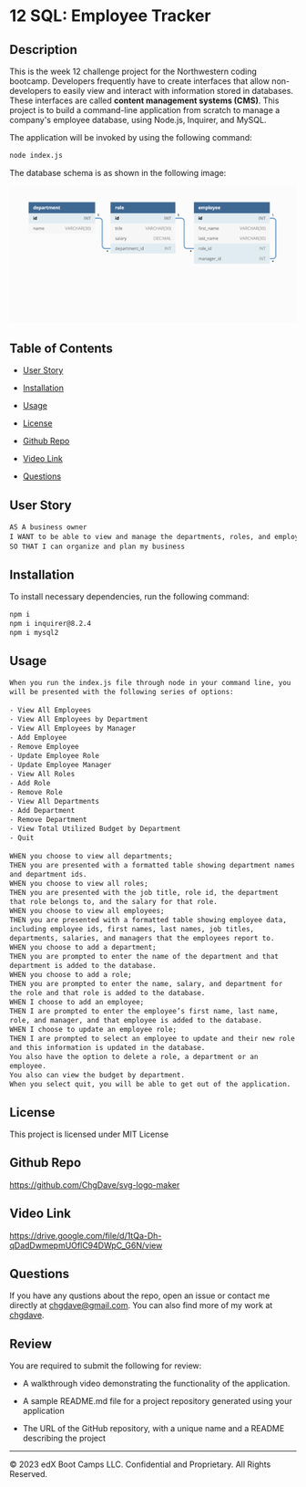 # 12 SQL: Employee Tracker

## Description

This is the week 12 challenge project for the Northwestern coding bootcamp. Developers frequently have to create interfaces that allow non-developers to easily view and interact with information stored in databases. These interfaces are called **content management systems (CMS)**. This project is to build a command-line application from scratch to manage a company's employee database, using Node.js, Inquirer, and MySQL.

The application will be invoked by using the following command:

```bash
node index.js
```

The database schema is as shown in the following image:

![Database schema includes tables labeled “employee,” role,” and “department.”](./Assets/12-sql-homework-demo-01.png)

## Table of Contents

- [User Story](#user-story)

- [Installation](#installation)

- [Usage](#usage)

- [License](#license)

- [Github Repo](#github-repo)

- [Video Link](#video-link)

- [Questions](#questions)

## User Story

```md
AS A business owner
I WANT to be able to view and manage the departments, roles, and employees in my company
SO THAT I can organize and plan my business
```

## Installation

To install necessary dependencies, run the following command:

```
npm i
npm i inquirer@8.2.4
npm i mysql2
```

## Usage

```
When you run the index.js file through node in your command line, you will be presented with the following series of options:

- View All Employees
- View All Employees by Department
- View All Employees by Manager
- Add Employee
- Remove Employee
- Update Employee Role
- Update Employee Manager
- View All Roles
- Add Role
- Remove Role
- View All Departments
- Add Department
- Remove Department
- View Total Utilized Budget by Department
- Quit

WHEN you choose to view all departments;
THEN you are presented with a formatted table showing department names and department ids.
WHEN you choose to view all roles;
THEN you are presented with the job title, role id, the department that role belongs to, and the salary for that role.
WHEN you choose to view all employees;
THEN you are presented with a formatted table showing employee data, including employee ids, first names, last names, job titles, departments, salaries, and managers that the employees report to.
WHEN you choose to add a department;
THEN you are prompted to enter the name of the department and that department is added to the database.
WHEN you choose to add a role;
THEN you are prompted to enter the name, salary, and department for the role and that role is added to the database.
WHEN I choose to add an employee;
THEN I are prompted to enter the employee’s first name, last name, role, and manager, and that employee is added to the database.
WHEN I choose to update an employee role;
THEN I are prompted to select an employee to update and their new role and this information is updated in the database.
You also have the option to delete a role, a department or an employee.
You also can view the budget by department.
When you select quit, you will be able to get out of the application.
```

## License

This project is licensed under MIT License

## Github Repo

https://github.com/ChgDave/svg-logo-maker

## Video Link

https://drive.google.com/file/d/1tQa-Dh-qDadDwmepmUOflC94DWpC_G6N/view

## Questions

If you have any qustions about the repo, open an issue or contact me directly at chgdave@gmail.com. You can also find more of my work at [chgdave](https://github.com/chgdave).

## Review

You are required to submit the following for review:

- A walkthrough video demonstrating the functionality of the application.

- A sample README.md file for a project repository generated using your application

- The URL of the GitHub repository, with a unique name and a README describing the project

---

© 2023 edX Boot Camps LLC. Confidential and Proprietary. All Rights Reserved.
